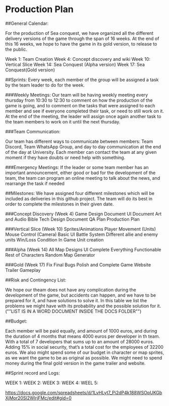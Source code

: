 # Production Plan

##General Calendar:

For the production of Sea conquest, we have organized all the different delivery versions of the game through the span of 16 weeks. At the end of this 16 weeks, we hope to have the game in its gold version, to release to the public.

Week 1: Team Creation
Week 4: Concept discovery and wiki
Week 10: Vertical Slice
Week 14: Sea Conquest (Alpha version)
Week 17: Sea Conquest(Gold version)

##Sprints: 
Every week, each member of the group will be assigned a task by the team leader to do for the week.  

###Weekly Meetings:
Our team will be having weekly meeting every thursday from 10:30 to 12:30 to comment on how the production of the game is going, and to comment on the tasks that were assigned to each member and see if everyone completed their task, or need to still work on it. At the end of the meeting, the leader will assign once again another task to the team members to work on it until the next thursday. 

###Team Communication:

Our team has different ways to communicate between members: Team Discord, Team WhatsApp Group, and day to day communication at the end of the day at University. Each member can contact the team at any given moment if they have doubts or need help with something.

###Emergency Meetings:
If the leader or some team member has an important announcement, either good or bad for the development of the team, the team can program an online meeting to talk about the news, and rearrange the task if needed


##Milestones:
We have assigned four different milestones which will be included as deliveries in this github project. The team will do its best in order to complete the milestones in their given date.

###Concept Discovery (Week 4)
Game Design Document
UI Document
Art and Audio Bible
Tech Design Document
QA Plan
Production Plan

###Vertical Slice (Week 10)
Sprites/Animations
Player Movement (Units)
Mouse Control (Camera)
Basic UI
Battle System
Different allie and enemy units
Win/Loss Condition
In Game Unit creation

###Alpha (Week 14)
All Map Designs
UI Complete
Everything Functionable
Rest of Characters
Random Map Generator 

###Gold (Week 17)
Fix Final Bugs
Polish and Complete Game
Website
Trailer
Gameplay

##Risk and Contingency List:

We hope our theam does not have any complication during the development of the game, but accidents can happen, and we have to be prepared for it, and have solutions to solve it. In this table we list the problems we might have with its probability and the possible solution for it. (""LIST IS IN A WORD DOCUMENT INSIDE THE DOCS FOLDER"")

##Budget:

Each member will be paid equally, and amount of 1000 euros, and during the duration of 4 months that means 4000 euros per developer in th team. With a total of 7 developers that sums up to an amount of 28000 euros. Adding 15% in social security, that’s a total cost for the employees of 32200 euros. We also might spend some of our budget in character or map sprites, as we want the game to be as original as possible. We might need to spend money during the final gold version in the game trailer and website.

##Sprint record and Logs: 

WEEK 1:
WEEK 2:
WEEK 3:
WEEK 4:
WEEL 5:


https://docs.google.com/spreadsheets/d/1LvHLyt7_Pi2dP4k188WSOpUKGbXjMor20Sl2WlrjFMc/edit#gid=0



